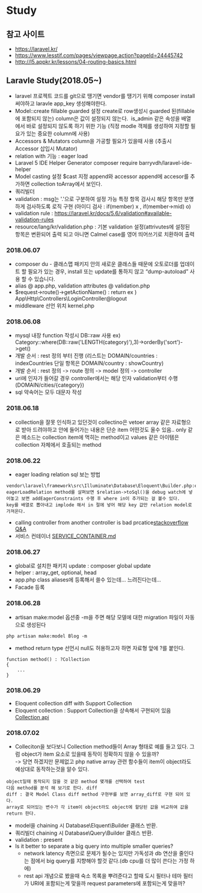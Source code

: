 # Study
## 참고 사이트
- https://laravel.kr/
- https://www.lesstif.com/pages/viewpage.action?pageId=24445742
- http://l5.appkr.kr/lessons/04-routing-basics.html

## Laravle Study(2018.05~)
- laravel 프로젝트 코드를 git으로 땡기면 vendor를 땡기기 위해 composer install 써야하고 laravle app_key 생성해야한다. 
- Model::create fillable guarded 설정 create로 row생성시 guarded 된(fillable에 포함되지 않는) column은 값이 설정되지 않는다. 
  is_admin 같은 속성을 배열에서 바로 설정되지 않도록 하기 위한 기능 (직정 modle 객체를 생성하여 지정할 필요가 있는 중요한 column에 사용)
- Accessors & Mutators column을 가공할 필요가 있을때 사용 (추출시 Accessor 삽입시 Mutator) 
- relation with 기능 : eager load
- Laravel 5 IDE Helper Generator composer require barryvdh/laravel-ide-helper
- Model casting 설정 $cast 지정 append와 accessor append에 accesor를 추가하면 collection toArray에서 보인다. 
- 쿼리빌더 
- validation : msg는 '.'으로 구분하여 설정 가능 특정 항목 검사시 해당 항목만 분명 하게 검사하도록 로직 구현 (아이디 검사 : if(member) x , if(member->mid) o) 
- validation rule : https://laravel.kr/docs/5.6/validation#available-validation-rules
- resource/lang/kr/validation.php : 기본 validation 설정(attrivutes에 설정된 항목은 변환되어 출력 되고 아니면 Calmel case를 영어 띄어쓰기로 치환하여 출력
### 2018.06.07
- composer du - 클래스맵 패키지 안의 새로운 클래스들 때문에 오토로더를 업데이트 할 필요가 있는 경우, install 또는 update를 통하지 않고 “dump-autoload” 사용 할 수 있습니다.
- alias @ app.php, validation attributes @ validation.php 
- $request->route()->getActionName() : return ex ) App\Http\Controllers\LoginController@logout
- middleware 선언 위치 kernel.php
### 2018.06.08
- mysql 내장 function 작성시 DB::raw 사용 ex) Category::where(DB::raw('LENGTH(category)'),3)->orderBy('sort')->get()
- 개발 순서 : rest 정의 부터 진행 (리스트는 DOMAIN/countries : indexCountries 단일 항목은 DOMAIN/country : showCountry)
- 개발 순서 : rest 정의 -> route 정의 -> model 정의 -> controller 
- uri에 인자가 들어갈 경우 controller에서는 해당 인자 validation부터 수행 (DOMAIN/cities/{category})
- sql 약속어는 모두 대문자 작성
### 2018.06.18
- collection을 잘못 인식하고 있던것이 collectino은 vetoer array 같은 자료형으로 받아 드려야하고 안에 들어가는 내용은 단순 item 어떤것도 올수 있음.. only 같은 메소드는 collection item에 먹히는 method이고 values 같은 아이템은 collection 자체에서 호출되는 method 
### 2018.06.22
- eager loading relation sql 보는 방법 
```
vendor\laravel\framework\src\Illuminate\Database\Eloquent\Builder.php:eagerLoadRelation 
eagerLoadRelation method를 살펴보면 $relation->toSql()을 debug watch에 넣어놓고 보면 addEagerConstraints 수행 후 where in이 추가되는 걸 볼수 있다. 
key를 배열로 뽑아내고 implode 해서 in 절에 넣어 해당 key 값만 relation model로 가져온다.
```
- calling controller from another controller is bad prcatice[stackoverflow Q&A](https://stackoverflow.com/questions/30365169/access-controller-method-from-another-controller-in-laravel-5)
- 서비스 컨테이너 [SERVICE_CONTAINER.md](https://github.com/in2020/laravel/blob/master/SERVICE_CONTAINER.md)
### 2018.06.27
- global로 설치한 패키지 update : composer global update 
- helper : array_get, optional, head
- app.php class aliases에 등록해서 쓸수 있는데... 느려진다는데... 
- Facade 등록
### 2018.06.28
- artisan make:model 옵션중 -m을 주면 해당 모델에 대한 migration 파일이 자동으로 생성된다
```
php artisan make:model Blog -m
```
- method return type 선언시 null도 허용하고자 하면 자료형 앞에 ?를 붙인다.
```
function method() : ?Collection
{
    ...
}
```
### 2018.06.29
- Eloquent collection diff with Support Collection
 - Eloquent collection : Support Collection을 상속해서 구현되어 있음[Collection api](https://laravel.com/api/5.6/Illuminate/Database/Eloquent/Collection.html)

### 2018.07.02 
- Colleciton을 보다보니 Collection method들이 Array 형태로 예를 들고 있다. 그럼 object가 item 요소로 있을때 동작이 정확하지 않을 수 있을까?  
  -> 당연 하겠지만 문제없고 php native array 관련 함수들이 item이 object라도 예상대로 동작하는것을 알수 있다.
```
object일때 동작되지 않을 것 같은 method 몇개를 선택하여 test
다음 method를 분석 해 보기로 한다. diff
diff : 결국 Model Class diff method 구현부를 보면 array_diff로 구현 되어 있다. 
array로 되어있는 변수가 각 item이 object라도 object에 할당된 값을 비교하여 값을 return 한다. 
```
- model을 chaining 시 Database\Elquent\Builder 클래스 반환.
- 쿼리빌더 chaining 시 Database\Query\Builder 클래스 반환.
- validation : present 
- Is it better to separate a big query into multiple smaller queries?
  - network latency 측면으로 문제가 될수는 있지만 가독성과 db 연산을 줄인다는 점에서 big query를 지향해야 할것 같다.(db cpu를 더 많이 쓴다는 가정 하에)
  - rest api 개념으로 봤을때 숙소 목록을 뿌려준다고 할때 도시 필터나 테마 필터가 URI에 포함되는게 맞을까 request parameters에 포함되는게 맞을까?
